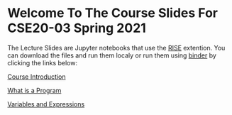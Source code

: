 # Welcome To The Course Slides For CSE20-03 Spring 2021

The Lecture Slides are Jupyter notebooks that use the 
[RISE](https://github.com/damianavila/RISE) extention. You can download the
files and run them localy or run them using [binder](mybinder.org) by clicking
the links below:

[Course Introduction](https://mybinder.org/v2/gh/ryanhausen/cse20-binder-env/master?urlpath=git-pull%3Frepo%3Dhttps%253A%252F%252Fgithub.com%252Fryanhausen%252Fcse-20-spring-2021%26urlpath%3Dtree%252Fcse-20-spring-2021%252FCSE20_Course-Introduction.ipynb%26branch%3Dmain)

[What is a Program](https://mybinder.org/v2/gh/ryanhausen/cse20-binder-env/master?urlpath=git-pull%3Frepo%3Dhttps%253A%252F%252Fgithub.com%252Fryanhausen%252Fcse-20-spring-2021%26urlpath%3Dtree%252Fcse-20-spring-2021%252FCSE20_What-is-a-Program.ipynb%26branch%3Dmain)

[Variables and Expressions](https://mybinder.org/v2/gh/ryanhausen/cse20-binder-env/master?urlpath=git-pull%3Frepo%3Dhttps%253A%252F%252Fgithub.com%252Fryanhausen%252Fcse-20-spring-2021%26urlpath%3Dtree%252Fcse-20-spring-2021%252FCSE20_Variables-Expressions.ipynb%26branch%3Dmain)



